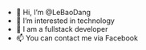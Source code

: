 - 👋 Hi, I’m @LeBaoDang
- 👀 I’m interested in technology
- 🌱 I am a fullstack developer 
- 📫 You can contact me via Facebook

<!---
LeBaoDang/LeBaoDang is a ✨ special ✨ repository because its `README.md` (this file) appears on your GitHub profile.
You can click the Preview link to take a look at your changes.
--->
